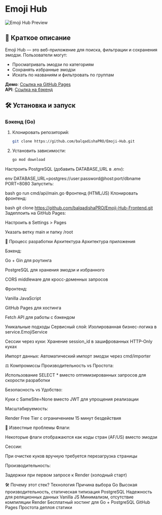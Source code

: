 # Emoji Hub

![Emoji Hub Preview](ссылка-на-превью-изображение)

## 📝 Краткое описание
Emoji Hub — это веб-приложение для поиска, фильтрации и сохранения эмодзи. Пользователи могут:
- Просматривать эмодзи по категориям
- Сохранять избранные эмодзи
- Искать по названиям и фильтровать по группам

**Демо**: [Ссылка на GitHub Pages](https://balqadishapro.github.io/Emoji-Hub-Frontend/)  
**API**: [Ссылка на бэкенд](https://emoji-hub-6odk.onrender.com/api/emoji)

## 🛠️ Установка и запуск

### Бэкенд (Go)
1. Клонировать репозиторий:
   ```bash
   git clone https://github.com/balqadishaPRO/Emoji-Hub.git

2. Установить зависимости:

    ```bash
    go mod download

Настроить PostgreSQL (добавить DATABASE_URL в .env):

env
DATABASE_URL=postgres://user:password@host:port/dbname
PORT=8080
Запустить:

bash
go run cmd/api/main.go
Фронтенд (HTML/JS)
Клонировать фронтенд:

bash
git clone https://github.com/balqadishaPRO/Emoji-Hub-Frontend.git
Задеплоить на GitHub Pages:

Настроить в Settings > Pages

Указать ветку main и папку /root

🎯 Процесс разработки
Архитектура
Архитектура приложения

Бэкенд:

Go + Gin для роутинга

PostgreSQL для хранения эмодзи и избранного

CORS middleware для кросс-доменных запросов

Фронтенд:

Vanilla JavaScript

GitHub Pages для хостинга

Fetch API для работы с бэкендом

Уникальные подходы
Сервисный слой: Изолированная бизнес-логика в service.EmojiService

Сессии через куки: Хранение session_id в зашифрованных HTTP-Only куках

Импорт данных: Автоматический импорт эмодзи через cmd/importer

⚖️ Компромиссы
Производительность vs Простота:

Использование SELECT * вместо оптимизированных запросов для скорости разработки

Безопасность vs Удобство:

Куки с SameSite=None вместо JWT для упрощения реализации

Масштабируемость:

Render Free Tier с ограничением 15 минут бездействия

🐛 Известные проблемы
Флаги:

Некоторые флаги отображаются как коды стран (AF/US) вместо эмодзи

Сессии:

При очистке куков вручную требуется перезагрузка страницы

Производительность:

Задержки при первом запросе к Render (холодный старт)

🛠 Почему этот стек?
Технология	Причина выбора
Go	Высокая производительность, статическая типизация
PostgreSQL	Надежность для реляционных данных
Vanilla JS	Минимализм, отсутствие компиляции
Render	Бесплатный хостинг для Go + PostgreSQL
GitHub Pages	Простота деплоя статики